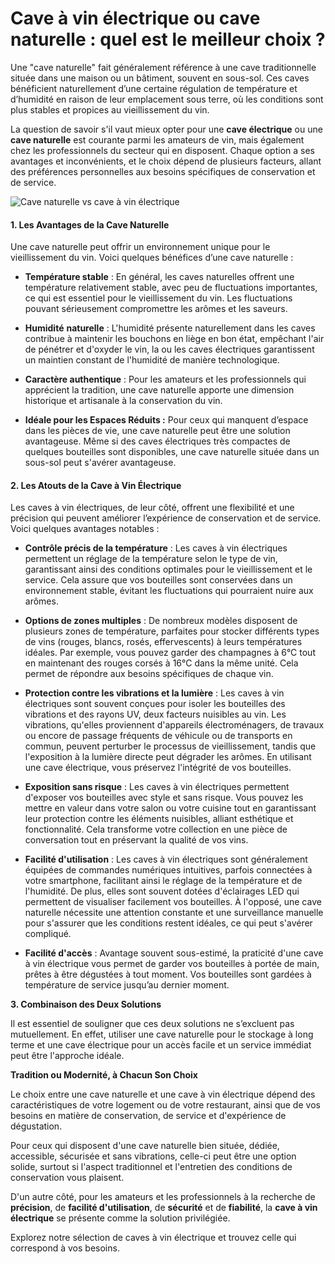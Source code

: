 # Cave à vin électrique ou cave naturelle : quel est le meilleur choix ?

Une "cave naturelle" fait généralement référence à une cave traditionnelle située dans une maison ou un bâtiment, souvent en sous-sol. Ces caves bénéficient naturellement d’une certaine régulation de température et d’humidité en raison de leur emplacement sous terre, où les conditions sont plus stables et propices au vieillissement du vin.

La question de savoir s'il vaut mieux opter pour une **cave électrique** ou une **cave naturelle** est courante parmi les amateurs de vin, mais également chez les professionnels du secteur qui en disposent. Chaque option a ses avantages et inconvénients, et le choix dépend de plusieurs facteurs, allant des préférences personnelles aux besoins spécifiques de conservation et de service.

![Cave naturelle vs cave à vin électrique](https://divinitoshopweb.s3.eu-north-1.amazonaws.com/Gemini_Generated_Image_d0woc1d0woc1d0wo.jpg)

#### **1. Les Avantages de la Cave Naturelle**<a id="h.d43l0whfmnmg"></a>

Une cave naturelle peut offrir un environnement unique pour le vieillissement du vin. Voici quelques bénéfices d’une cave naturelle :

- **Température stable** : En général, les caves naturelles offrent une température relativement stable, avec peu de fluctuations importantes, ce qui est essentiel pour le vieillissement du vin. Les fluctuations pouvant sérieusement compromettre les arômes et les saveurs.

- **Humidité** **naturelle** : L'humidité présente naturellement dans les caves contribue à maintenir les bouchons en liège en bon état, empêchant l'air de pénétrer et d'oxyder le vin, la ou les caves électriques garantissent un maintien constant de l'humidité de manière technologique.

- **Caractère authentique** : Pour les amateurs et les professionnels qui apprécient la tradition, une cave naturelle apporte une dimension historique et artisanale à la conservation du vin.

- **Idéale pour les Espaces Réduits :** Pour ceux qui manquent d’espace dans les pièces de vie, une cave naturelle peut être une solution avantageuse. Même si des caves électriques très compactes de quelques bouteilles sont disponibles, une cave naturelle située dans un sous-sol peut s'avérer avantageuse.


#### **2. Les Atouts de la Cave à Vin Électrique**<a id="h.2diea8jd7g3g"></a>

Les caves à vin électriques, de leur côté, offrent une flexibilité et une précision qui peuvent améliorer l’expérience de conservation et de service. Voici quelques avantages notables :

- **Contrôle précis de la température** : Les caves à vin électriques permettent un réglage de la température selon le type de vin, garantissant ainsi des conditions optimales pour le vieillissement et le service. Cela assure que vos bouteilles sont conservées dans un environnement stable, évitant les fluctuations qui pourraient nuire aux arômes.

- **Options de zones multiples** : De nombreux modèles disposent de plusieurs zones de température, parfaites pour stocker différents types de vins (rouges, blancs, rosés, effervescents) à leurs températures idéales. Par exemple, vous pouvez garder des champagnes à 6°C tout en maintenant des rouges corsés à 16°C dans la même unité. Cela permet de répondre aux besoins spécifiques de chaque vin.

- **Protection contre les vibrations et la lumière** : Les caves à vin électriques sont souvent conçues pour isoler les bouteilles des vibrations et des rayons UV, deux facteurs nuisibles au vin. Les vibrations, qu'elles proviennent d'appareils électroménagers, de travaux ou encore de passage fréquents de véhicule ou de transports en commun, peuvent perturber le processus de vieillissement, tandis que l'exposition à la lumière directe peut dégrader les arômes. En utilisant une cave électrique, vous préservez l'intégrité de vos bouteilles.

- **Exposition sans risque** : Les caves à vin électriques permettent d'exposer vos bouteilles avec style et sans risque. Vous pouvez les mettre en valeur dans votre salon ou votre cuisine tout en garantissant leur protection contre les éléments nuisibles, alliant esthétique et fonctionnalité. Cela transforme votre collection en une pièce de conversation tout en préservant la qualité de vos vins.

- **Facilité d'utilisation** : Les caves à vin électriques sont généralement équipées de commandes numériques intuitives, parfois connectées à votre smartphone, facilitant ainsi le réglage de la température et de l'humidité. De plus, elles sont souvent dotées d'éclairages LED qui permettent de visualiser facilement vos bouteilles. À l'opposé, une cave naturelle nécessite une attention constante et une surveillance manuelle pour s'assurer que les conditions restent idéales, ce qui peut s'avérer compliqué.

- **Facilité d'accès** : Avantage souvent sous-estimé, la praticité d'une cave à vin électrique vous permet de garder vos bouteilles à portée de main, prêtes à être dégustées à tout moment. Vos bouteilles sont gardées à température de service jusqu’au dernier moment.

**3. Combinaison des Deux Solutions**

Il est essentiel de souligner que ces deux solutions ne s’excluent pas mutuellement. En effet, utiliser une cave naturelle pour le stockage à long terme et une cave électrique pour un accès facile et un service immédiat peut être l'approche idéale.

**Tradition ou Modernité, à Chacun Son Choix**

Le choix entre une cave naturelle et une cave à vin électrique dépend des caractéristiques de votre logement ou de votre restaurant, ainsi que de vos besoins en matière de conservation, de service et d'expérience de dégustation.

Pour ceux qui disposent d'une cave naturelle bien située, dédiée, accessible, sécurisée et sans vibrations, celle-ci peut être une option solide, surtout si l'aspect traditionnel et l'entretien des conditions de conservation vous plaisent.

D'un autre côté, pour les amateurs et les professionnels à la recherche de **précision**, de **facilité d'utilisation**, de **sécurité** et de **fiabilité**, la **cave à vin électrique** se présente comme la solution privilégiée.

Explorez notre sélection de caves à vin électrique et trouvez celle qui correspond à vos besoins.
